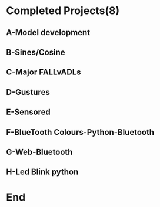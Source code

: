 # Completed Projects(8)

## A-Model development
## B-Sines/Cosine
## C-Major FALLvADLs
## D-Gustures
## E-Sensored
## F-BlueTooth Colours-Python-Bluetooth
## G-Web-Bluetooth
## H-Led Blink python

# End